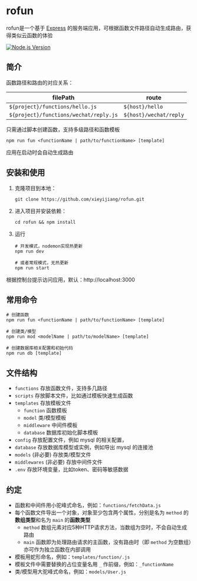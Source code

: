 # rofun

rofun是一个基于 [Express](https://expressjs.com/) 的服务端应用，可根据函数文件路径自动生成路由，获得类似云函数的体验

[![Node.js Version](https://img.shields.io/badge/Node.js-10.0.0%2B-brightgreen.svg?logo=node.js&logoColor=white)](https://nodejs.org/)

## 简介

函数路径和路由的对应关系：

| filePath                               | route                  |
| -------------------------------------- | ---------------------- |
| `${project}/functions/hello.js`        | `${host}/hello`        |
| `${project}/functions/wechat/reply.js` | `${host}/wechat/reply` |

只需通过脚本创建函数，支持多级路径和函数模板

```shell
npm run fun <functionName | path/to/functionName> [template]
```

应用在启动时会自动生成路由

## 安装和使用

1. 克隆项目到本地：

   ```shell
   git clone https://github.com/xieyijiang/rofun.git
   ```

2. 进入项目并安装依赖：

   ```shell
   cd rofun && npm install
   ```

3. 运行

   ```shell
   # 开发模式，nodemon实现热更新
   npm run dev
   
   # 或者常规模式，无热更新
   npm run start
   ```
   

根据控制台提示访问应用，默认：http://localhost:3000

## 常用命令

```shell
# 创建函数
npm run fun <functionName | path/to/functionName> [template]

# 创建类/模型
npm run mod <modelName | path/to/modelName> [template]

# 创建数据库相关配置和初始代码
npm run db [template]
```



## 文件结构

- `functions` 存放函数文件，支持多几路径
- `scripts` 存放脚本文件，比如通过模板快速生成函数
- `templates` 存放模板文件
  - `function` 函数模板
  - `model` 类/模型模板
  - `middleware` 中间件模板
  - `database` 数据库初始化脚本模板
- `config` 存放配置文件，例如 mysql 的相关配置，
- `database` 存放数据库模型或实例，例如导出 mysql 的连接池
- `models` (非必要) 存放类/模型文件
- `middlewares` (非必要) 存放中间件文件
- `.env` 存放环境变量，比如token、密码等敏感数据

## 约定

- 函数和中间件用小驼峰式命名，例如：`functions/fetchData.js`
- 每个函数文件导出一个对象，对象至少包含两个属性，分别是名为 `method` 的**数组类型**和名为 `main` 的**函数类型**
  - `method` 数组元素对应5种HTTP请求方法，当数组为空时，不会自动生成路由
  - `main` 函数即为处理路由请求的主函数，没有路由时（即 `method` 为空数组）亦可作为独立函数在内部调用
- 模板用蛇形命名，例如：`templates/function/.js`
- 模板文件中需要替换的占位变量名用 `_` 作前缀，例如：`_functionName`
- 类/模型用大驼峰式命名，例如：`models/User.js`